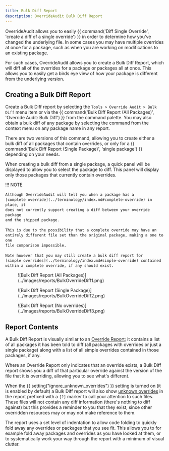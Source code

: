 ```yaml
---
title: Bulk Diff Report
description: OverrideAudit Bulk Diff Report
---
```


OverrideAudit allows you to easily
{{ command('Diff Single Override', 'create a diff of a single override') }}
in order to determine how you've changed the underlying file. In some cases you
may have multiple overrides at once for a package, such as when you are working
on modifications to an existing package.

For such cases, OverrideAudit allows you to create a Bulk Diff Report, which
will diff all of the overrides for a package or packages all at once. This
allows you to easily get a birds eye view of how your package is different from
the underlying version.


## Creating a Bulk Diff Report

Create a Bulk Diff report by selecting the `Tools > Override Audit > Bulk Diff`
menu item or via the
{{ command('Bulk Diff Report (All Packages)', 'Override Audit: Bulk Diff') }}
from the command palette. You may also obtain a bulk diff of any package by
selecting the command from the context menu on any package name in any report.

There are two versions of this command, allowing you to create either a bulk
diff of all packages that contain overrides, or only for a
{{ command('Bulk Diff Report (Single Package)', 'single package') }} depending
on your needs.

When creating a bulk diff from a single package, a quick panel will be
displayed to allow you to select the package to diff. This panel will display
only those packages that currently contain overrides.

!!! NOTE

    Although OverrideAudit will tell you when a package has a
    [complete override](../terminology/index.md#complete-override) in place, it
    does not currently support creating a diff between your override package
    and the shipped package.

    This is due to the possibility that a complete override may have an
    entirely different file set than the original package, making a one to one
    file comparison impossible.

    Note however that you may still create a bulk diff report for
    [simple overrides](../terminology/index.md#simple-override) contained
    within a complete override, if any should exist.

<div class="grid" markdown>
  <figure markdown="span">
    ![Bulk Diff Report (All Packages)](../images/reports/BulkOverrideDiff1.png)
  </figure>
  <figure markdown="span">
    ![Bulk Diff Report (Single Package)](../images/reports/BulkOverrideDiff2.png)
  </figure>
  <figure markdown="span">
    ![Bulk Diff Report (No overrides)](../images/reports/BulkOverrideDiff3.png)
  </figure>
</div>


## Report Contents

A Bulk Diff Report is visually similar to an [Override Report](override.md); it
contains a list of all packages it has been told to diff (all packages with
overrides or just a single package) along with a list of all simple overrides
contained in those packages, if any.

Where an Override Report only indicates that an override exists, a Bulk Diff
report shows you a diff of that particular override against the version of the
file that it is overriding, allowing you to see what's different.

When the
{{ setting("ignore_unknown_overrides") }} setting is turned on (it is enabled
by default) a Bulk Diff report will also show
[unknown overrides](../terminology/index.md#unknown-override) in the
report prefixed with a `[?]` marker to call your attention to such files. These
files will not contain any diff information (there's nothing to diff against)
but this provides a reminder to you that they exist, since other overridden
resources may or may not make reference to them.

The report uses a set level of indentation to allow code folding to quickly
fold away any overrides or packages that you see fit. This allows you to for
example fold away packages and overrides as you have looked at them, or to
systematically work your way through the report with a minimum of visual
clutter.

